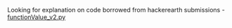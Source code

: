 Looking for explanation on code borrowed from hackerearth submissions - [functionValue_v2.py](functionValue_v2.py)
